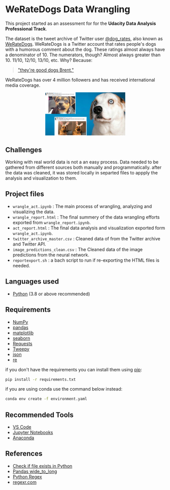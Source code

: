 # WeRateDogs Data Wrangling

This project started as an assessment for for the **Udacity Data Analysis Professional Track**.

The dataset is the tweet archive of Twitter user [@dog_rates](https://twitter.com/dog_rates), also known as [WeRateDogs](https://en.wikipedia.org/wiki/WeRateDogs). WeRateDogs is a Twitter account that rates people's dogs with a humorous comment about the dog. These ratings almost always have a denominator of 10. The numerators, though? Almost always greater than 10. 11/10, 12/10, 13/10, etc. Why? Because:
> ["they're good dogs Brent."](https://knowyourmeme.com/memes/theyre-good-dogs-brent) 

WeRateDogs has over 4 million followers and has received international media coverage.

<center><img width="50%" src ="dog-rates-social.jpg"/></center>

## Challenges

Working with real world data is not a an easy process. Data needed to be gathered from different sources both manually and programmatically. after the data was cleaned, it was stored locally in separted files to appply the analysis and visualization to them.

## Project files

- `wrangle_act.ipynb` : The main process of wrangling, analyzing and visualizing the data.
- `wrangle_report.html` : The final summery of the data wrangling efforts exported from `wrangle_report.ipynb`.
- `act_report.html` : The final data analysis and visualization exported form `wrangle_act.ipynb`.
- `twitter_archive_master.csv` : Cleaned data of from the Twitter archive and Twitter API.
- `image_predictions_clean.csv` : The Cleaned data of the image predictions from the neural network.
- `reportexport.sh` : a bach script to run if re-exporting the HTML files is needed.

## Languages used

- [Python](https://www.python.org) (3.8 or above recommended)

## Requirements

- [NumPy](https://numpy.org/)
- [pandas](https://pandas.pydata.org/)
- [matplotlib](https://matplotlib.org/)
- [seaborn](https://seaborn.pydata.org/)
- [Requests](https://requests.readthedocs.io/en/master/)
- [Tweepy](https://www.tweepy.org/)
- [json](https://docs.python.org/3/library/json.html)
- [re](https://docs.python.org/3/library/re.html)

if you don't have the requirements you can install them using [pip](https://pypi.org/project/pip/):

```Bash
pip install -r requirements.txt
```

if you are using conda use the command below instead:

```Bash
conda env create -f environment.yaml
```

## Recommended Tools

- [VS Code](https://code.visualstudio.com/)
- [Jupyter Notebooks](https://jupyter.org/)
- [Anaconda](https://www.anaconda.com/)

## References

- [Check if file exists in Python](https://www.guru99.com/python-check-if-file-exists.html)
- [Pandas wide_to_long](https://pandas.pydata.org/pandas-docs/stable/reference/api/pandas.wide_to_long.html)
- [Python Regex](https://www.w3schools.com/python/python_regex.asp)
- [regexr.com](https://regexr.com/)